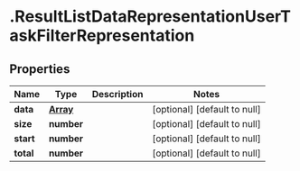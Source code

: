# .ResultListDataRepresentationUserTaskFilterRepresentation

## Properties
Name | Type | Description | Notes
------------ | ------------- | ------------- | -------------
**data** | [**Array<UserTaskFilterRepresentation>**](UserTaskFilterRepresentation.md) |  | [optional] [default to null]
**size** | **number** |  | [optional] [default to null]
**start** | **number** |  | [optional] [default to null]
**total** | **number** |  | [optional] [default to null]


